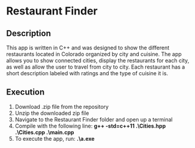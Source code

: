 # Restaurant Finder

## Description
This app is written in C++ and was designed to show the different restaurants located in Colorado organized by city and cuisine. The app allows you to show connected cities, display the restaurants for each city, as well as allow the user to travel from city to city. Each restaurant has a short description labeled with ratings and the type of cuisine it is.

## Execution
1. Download .zip file from the repository
2. Unzip the downloaded zip file
3. Navigate to the Restaurant Finder folder and open up a terminal 
4. Compile with the following line: **g++ -std=c++11 .\Cities.hpp .\Cities.cpp .\main.cpp**
5. To execute the app, run: **.\a.exe**

